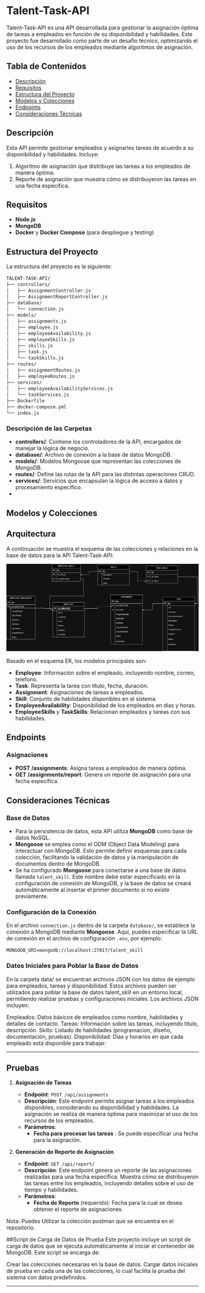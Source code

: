 
# Talent-Task-API

Talent-Task-API es una API desarrollada para gestionar la asignación óptima de tareas a empleados en función de su disponibilidad y habilidades. Este proyecto fue desarrollado como parte de un desafío técnico, optimizando el uso de los recursos de los empleados mediante algoritmos de asignación.

## Tabla de Contenidos
- [Descripción](#descripción)
- [Requisitos](#requisitos)
- [Estructura del Proyecto](#estructura-del-proyecto)
- [Modelos y Colecciones](#modelos-y-colecciones)
- [Endpoints](#endpoints)
- [Consideraciones Técnicas](#consideraciones-técnicas)

## Descripción
Esta API permite gestionar empleados y asignarles tareas de acuerdo a su disponibilidad y habilidades. Incluye:
1. Algoritmo de asignación que distribuye las tareas a los empleados de manera óptima.
2. Reporte de asignación que muestra cómo se distribuyeron las tareas en una fecha específica.

## Requisitos
- **Node.js**
- **MongoDB**
- **Docker** y **Docker Compose** (para despliegue y testing)

## Estructura del Proyecto
La estructura del proyecto es la siguiente:

```plaintext
TALENT-TASK-API/
├── controllers/
│   ├── AssignmentController.js
│   ├── AssignmentReportController.js
├── database/
│   └── connection.js
├── models/
│   ├── assignments.js
│   ├── employee.js
│   ├── employeeAvailability.js
│   ├── employeeSkills.js
│   ├── skills.js
│   ├── task.js
│   └── taskSkills.js
├── routes/
│   ├── assignmentRoutes.js
│   ├── employeeRoutes.js
├── services/
│   ├── employeeAvailabilityServices.js
│   └── taskServices.js
├── Dockerfile
├── docker-compose.yml
└── index.js
```

### Descripción de las Carpetas
- **controllers/**: Contiene los controladores de la API, encargados de manejar la lógica de negocio.
- **database/**: Archivo de conexión a la base de datos MongoDB.
- **models/**: Modelos Mongoose que representan las colecciones de MongoDB.
- **routes/**: Define las rutas de la API para las distintas operaciones CRUD.
- **services/**: Servicios que encapsulan la lógica de acceso a datos y procesamiento específico.
- 

## Modelos y Colecciones

## Arquitectura

A continuación se muestra el esquema de las colecciones y relaciones en la base de datos para la API Talent-Task-API:

![Arquitectura de la Base de Datos](images/challenges_talana.jpg)

Basado en el esquema ER, los modelos principales son:

- **Employee**: Información sobre el empleado, incluyendo nombre, correo, telefono.
- **Task**: Representa la tarea con título, fecha, duración.
- **Assignment**: Asignaciones de tareas a empleados.
- **Skill**: Conjunto de habilidades disponibles en el sistema.
- **EmployeeAvailability**: Disponibilidad de los empleados en días y horas.
- **EmployeeSkills** y **TaskSkills**: Relacionan empleados y tareas con sus habilidades.

## Endpoints

### Asignaciones
- **POST /assignments**: Asigna tareas a empleados de manera óptima.
- **GET /assignments/report**: Genera un reporte de asignación para una fecha específica.

## Consideraciones Técnicas

### Base de Datos
- Para la persistencia de datos, esta API utiliza **MongoDB** como base de datos NoSQL.
- **Mongoose** se emplea como el ODM (Object Data Modeling) para interactuar con MongoDB. Esto permite definir esquemas para cada colección, facilitando la validación de datos y la manipulación de documentos dentro de MongoDB.
- Se ha configurado **Mongoose** para conectarse a una base de datos llamada `talent_skill`. Este nombre debe estar especificado en la configuración de conexión de MongoDB, y la base de datos se creará automáticamente al insertar el primer documento si no existe previamente.
  
### Configuración de la Conexión
En el archivo `connection.js` dentro de la carpeta `database/`, se establece la conexión a MongoDB mediante **Mongoose**. Aquí, puedes especificar la URL de conexión en el archivo de configuración `.env`, por ejemplo:

```plaintext
MONGODB_URI=mongodb://localhost:27017/talent_skill
```

### Datos Iniciales para Poblar la Base de Datos
En la carpeta data/ se encuentran archivos JSON con los datos de ejemplo para empleados, tareas y disponibilidad. Estos archivos pueden ser utilizados para poblar la base de datos talent_skill en un entorno local, permitiendo realizar pruebas y configuraciones iniciales. Los archivos JSON incluyen:

Empleados: Datos básicos de empleados como nombre, habilidades y detalles de contacto.
Tareas: Información sobre las tareas, incluyendo título, descripción.
Skills: Listado de habilidades (programacion, diseño, documentación, pruebas).
Disponibilidad: Días y horarios en que cada empleado está disponible para trabajar.

---
## Pruebas

1. **Asignación de Tareas**
   - **Endpoint**: `POST /api/assignments`
   - **Descripción**: Este endpoint permite asignar tareas a los empleados disponibles, considerando su disponibilidad y habilidades. La asignación se realiza de manera óptima para maximizar el uso de los recursos de los empleados.
   - **Parámetros**: 
     - **Fecha para procesar las tareas** : Se puede especificar una fecha para la asignación.

2. **Generación de Reporte de Asignación**
   - **Endpoint**: `GET /api/report/`
   - **Descripción**: Este endpoint genera un reporte de las asignaciones realizadas para una fecha específica. Muestra cómo se distribuyeron las tareas entre los empleados, incluyendo detalles sobre el uso de tiempo y habilidades.
   - **Parámetros**:
     - **Fecha de Reporte** (requerido): Fecha para la cual se desea obtener el reporte de asignaciones.
    
  Nota: Puedes Utilizar la colección postman que se encuentra en el repositorio.

  ##Script de Carga de Datos de Prueba
Este proyecto incluye un script de carga de datos que se ejecuta automáticamente al iniciar el contenedor de MongoDB. Este script se encarga de:

Crear las colecciones necesarias en la base de datos.
Cargar datos iniciales de prueba en cada una de las colecciones, lo cual facilita la prueba del sistema con datos predefinidos.

---

